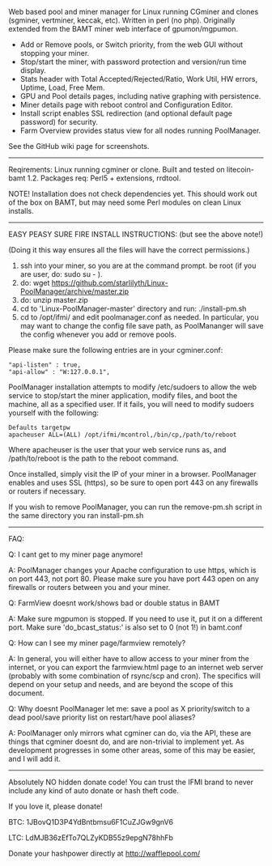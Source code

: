 Web based pool and miner manager for Linux running CGminer and clones (sgminer, vertminer, keccak, etc). Written in perl (no php). 
Originally extended from the BAMT miner web interface of gpumon/mgpumon.

* Add or Remove pools, or Switch priority, from the web GUI without stopping your miner.
* Stop/start the miner, with password protection and version/run time display.
* Stats header with Total Accepted/Rejected/Ratio, Work Util, HW errors, Uptime, Load, Free Mem.
* GPU and Pool details pages, including native graphing with persistence. 
* Miner details page with reboot control and Configuration Editor.
* Install script enables SSL redirection (and optional default page password) for security.
* Farm Overview provides status view for all nodes running PoolManager. 

See the GitHub wiki page for screenshots.

-----

Reqirements: Linux running cgminer or clone. Built and tested on litecoin-bamt 1.2. 
Packages req: Perl5 + extensions, rrdtool. 

NOTE! Installation does not check dependencies yet. This should work out of the box on BAMT, but may need some Perl modules on clean Linux installs. 

------

EASY PEASY SURE FIRE INSTALL INSTRUCTIONS: (but see the above note!)

(Doing it this way ensures all the files will have the correct permissions.)

1. ssh into your miner, so you are at the command prompt. be root (if you are user, do: sudo su - ).
1. do: wget https://github.com/starlilyth/Linux-PoolManager/archive/master.zip
1. do: unzip master.zip
1. cd to 'Linux-PoolManager-master' directory and run: ./install-pm.sh
1. cd to /opt/ifmi/ and edit poolmanager.conf as needed. In particular, you may want to change the config file save path, as PoolMananger will save the config whenever you add or remove pools. 

Please make sure the following entries are in your cgminer.conf:

    "api-listen" : true,
    "api-allow" : "W:127.0.0.1",


PoolManager installation attempts to modify /etc/sudoers to allow the web service to stop/start the miner application, modify files, and boot the machine, all as a specified user. If it fails, you will need to modify sudoers yourself with the following: 

    Defaults targetpw  
    apacheuser ALL=(ALL) /opt/ifmi/mcontrol,/bin/cp,/path/to/reboot

Where apacheuser is the user that your web service runs as, and /path/to/reboot is the path to the reboot command. 

Once installed, simply visit the IP of your miner in a browser. PoolManager enables and uses SSL (https), so be sure to open port 443 on any firewalls or routers if necessary. 

If you wish to remove PoolManager, you can run the remove-pm.sh script in the same directory you ran install-pm.sh

-----

FAQ: 

Q: I cant get to my miner page anymore! 

A: PoolManager changes your Apache configuration to use https, which is on port 443, not port 80. Please make sure you have port 443 open on any firewalls or routers between you and your miner. 

Q: FarmView doesnt work/shows bad or double status in BAMT

A: Make sure mgpumon is stopped. If you need to use it, put it on a different port. Make sure 'do_bcast_status:' is also set to 0 (not 1!) in bamt.conf

Q: How can I see my miner page/farmview remotely?

A: In general, you will either have to allow access to your miner from the internet, or you can export the farmview.html page to an internet web server (probably with some combination of rsync/scp and cron). The specifics will depend on your setup and needs, and are beyond the scope of this document. 

Q: Why doesnt PoolManager let me: save a pool as X priority/switch to a dead pool/save priority list on restart/have pool aliases?

A: PoolManager only mirrors what cgminer can do, via the API, these are things that cgminer doesnt do, and are non-trivial to implement yet. As development progresses in some other areas, some of this may be easier, and I will add it. 

-----

Absolutely NO hidden donate code! 
You can trust the IFMI brand to never include any kind of auto donate or hash theft code.

If you love it, please donate!

BTC: 1JBovQ1D3P4YdBntbmsu6F1CuZJGw9gnV6

LTC: LdMJB36zEfTo7QLZyKDB55z9epgN78hhFb

Donate your hashpower directly at http://wafflepool.com/